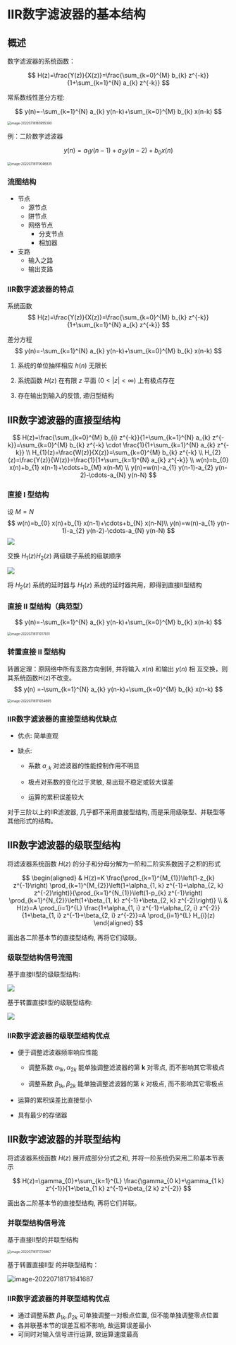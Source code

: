 # IIR数字滤波器的基本结构

## 概述

数字滤波器的系统函数：

$$
H(z)=\frac{Y(z)}{X(z)}=\frac{\sum_{k=0}^{M} b_{k} z^{-k}}{1+\sum_{k=1}^{N} a_{k} z^{-k}}
$$

常系数线性差分方程:

$$
y(n)=-\sum_{k=1}^{N} a_{k} y(n-k)+\sum_{k=0}^{M} b_{k} x(n-k)
$$



<img src="https://mypic-1312707183.cos.ap-nanjing.myqcloud.com/image-20220718165955390.png" alt="image-20220718165955390" style="zoom: 50%;" />

例：二阶数字滤波器

$$
y(n)=a_{1} y(n-1)+a_{2} y(n-2)+b_{0} x(n)
$$

<img src="https://mypic-1312707183.cos.ap-nanjing.myqcloud.com/image-20220718170046835.png" alt="image-20220718170046835" style="zoom:50%;" />



### 流图结构

- 节点
  - 源节点
  - 阱节点
  - 网络节点
    - 分支节点
    - 相加器
- 支路
  - 输入之路
  - 输出支路

### IIR数字滤波器的特点

系统函数
$$
H(z)=\frac{Y(z)}{X(z)}=\frac{\sum_{k=0}^{M} b_{k} z^{-k}}{1+\sum_{k=1}^{N} a_{k} z^{-k}}
$$

差分方程
$$
y(n)=-\sum_{k=1}^{N} a_{k} y(n-k)+\sum_{k=0}^{M} b_{k} x(n-k)
$$


1) 系统的单位抽样相应 $h(n)$ 无限长

2) 系统函数 $H(z)$ 在有限 $z$ 平面 $(0<|z|<\infty)$ 上有极点存在

3) 存在输出到输入的反馈, 递归型结构 

## IIR数字滤波器的直接型结构

$$
H(z)=\frac{\sum_{k=0}^{M} b_{i} z^{-k}}{1+\sum_{k=1}^{N} a_{k} z^{-k}}=\sum_{k=0}^{M} b_{k} z^{-k} \cdot \frac{1}{1+\sum_{k=1}^{N} a_{k} z^{-k}} \\
H_{1}(z)=\frac{W(z)}{X(z)}=\sum_{k=0}^{M} b_{k} z^{-k} \\
H_{2}(z)=\frac{Y(z)}{W(z)}=\frac{1}{1+\sum_{k=1}^{N} a_{k} z^{-k}} \\
w(n)=b_{0} x(n)+b_{1} x(n-1)+\cdots+b_{M} x(n-M) \\
y(n)=w(n)-a_{1} y(n-1)-a_{2} y(n-2)-\cdots-a_{N} y(n-N)
$$



### 直接 I 型结构

设 $M=N$ 
$$
 w(n)=b_{0} x(n)+b_{1} x(n-1)+\cdots+b_{N} x(n-N)\\
y(n)=w(n)-a_{1} y(n-1)-a_{2} y(n-2)-\cdots-a_{N} y(n-N)
$$
![](https://cdn.mathpix.com/cropped/2022_07_16_7c0db3635c9fddf812a8g-40.jpg?height=400&width=904&top_left_y=538&top_left_x=424)



交换 $H_{1}(z) H_{2}(z)$ 两级联子系统的级联顺序

![](https://cdn.mathpix.com/cropped/2022_07_16_7c0db3635c9fddf812a8g-41.jpg?height=394&width=790&top_left_y=480&top_left_x=482)

将 $H_{2}(z)$ 系统的延时器与 $H_{1}(z)$ 系统的延时器共用，即得到直接II型结构

### 直接 II 型结构（典范型）

$$
y(n)=-\sum_{k=1}^{N} a_{k} y(n-k)+\sum_{k=0}^{M} b_{k} x(n-k)
$$

<img src="https://mypic-1312707183.cos.ap-nanjing.myqcloud.com/image-20220718171017931.png" alt="image-20220718171017931" style="zoom:50%;" />



### 转置直接 II 型结构

转置定理：原网络中所有支路方向倒转, 并将输入 $x(n)$ 和输出 $y(n)$ 相 互交换，则其系统函数H(z)不改变。
$$
y(n) =-\sum_{k=1}^{N} a_{k} y(n-k)+\sum_{k=0}^{M} b_{k} x(n-k)
$$


<img src="https://mypic-1312707183.cos.ap-nanjing.myqcloud.com/image-20220718171054695.png" alt="image-20220718171054695" style="zoom:50%;" />



### IIR数字滤波器的直接型结构优缺点

- 优点: 简单直观

- 缺点:

  - 系数 $a_{, k}$ 对滤波器的性能控制作用不明显


  - 极点对系数的变化过于灵敏, 易出现不稳定或较大误差


  - 运算的累积误差较大


对于三阶以上的IIR滤波器, 几乎都不采用直接型结构, 而是采用级联型、并联型等其他形式的结构。 

## IIR数字滤波器的级联型结构

将滤波器系统函数 $H(z)$ 的分子和分母分解为一阶和二阶实系数因子之积的形式



$$
\begin{aligned}
& H(z)=K \frac{\prod_{k=1}^{M_{1}}\left(1-z_{k} z^{-1}\right) \prod_{k=1}^{M_{2}}\left(1+\alpha_{1, k} z^{-1}+\alpha_{2, k} z^{-2}\right)}{\prod_{k=1}^{N_{1}}\left(1-p_{k} z^{-1}\right) \prod_{k=1}^{N_{2}}\left(1+\beta_{1, k} z^{-1}+\beta_{2, k} z^{-2}\right)} \\
& H(z)=A \prod_{i=1}^{L} \frac{1+\alpha_{1, i} z^{-1}+\alpha_{2, i} z^{-2}}{1+\beta_{1, i} z^{-1}+\beta_{2, i} z^{-2}}=A \prod_{i=1}^{L} H_{i}(z) 
\end{aligned}
$$

画出各二阶基本节的直接型结构, 再将它们级联。

### 级联型结构信号流图

基于直接II型的级联型结构:

![](https://cdn.mathpix.com/cropped/2022_07_16_7c0db3635c9fddf812a8g-47.jpg?height=234&width=1254&top_left_y=485&top_left_x=210)

基于转置直接II型的级联型结构:

![](https://cdn.mathpix.com/cropped/2022_07_16_7c0db3635c9fddf812a8g-48.jpg?height=218&width=1290&top_left_y=466&top_left_x=216)

### IIR数字滤波器的级联型结构优点

- 便于调整滤波器频率响应性能

  - 调整系数 $\alpha_{1 k}, \alpha_{2 k}$ 能单独调整滤波器的第 $\boldsymbol{k}$ 对零点, 而不影响其它零极点

  - 调整系数 $\beta_{1 k}, \beta_{2 k}$ 能单独调整滤波器的第 $k$ 对极点, 而不影响其它零极点

- 运算的累积误差比直接型小

- 具有最少的存储器

## IIR数字滤波器的并联型结构

将滤波器系统函数 $H(z)$ 展开成部分分式之和, 并将一阶系统仍采用二阶基本节表示

$$
H(z)=\gamma_{0}+\sum_{k=1}^{L} \frac{\gamma_{0 k}+\gamma_{1 k} z^{-1}}{1+\beta_{1 k} z^{-1}+\beta_{2 k} z^{-2}}
$$

画出各二阶基本节的直接型结构, 再将它们并联。

### 并联型结构信号流

基于直接II型的并联型结构

<img src="https://mypic-1312707183.cos.ap-nanjing.myqcloud.com/image-20220718171726867.png" alt="image-20220718171726867" style="zoom:50%;" />

基于转置直接II型 的并联型结构：

![image-20220718171841687](https://mypic-1312707183.cos.ap-nanjing.myqcloud.com/image-20220718171841687.png)

### IIR数字滤波器的并联型结构优点

- 通过调整系数 $\beta_{1 k}, \beta_{2 k}$ 可单独调整一对极点位置, 但不能单独调整零点位置
- 各并联基本节的误差互相不影响, 故运算误差最小
- 可同时对输入信号进行运算, 故运算速度最高